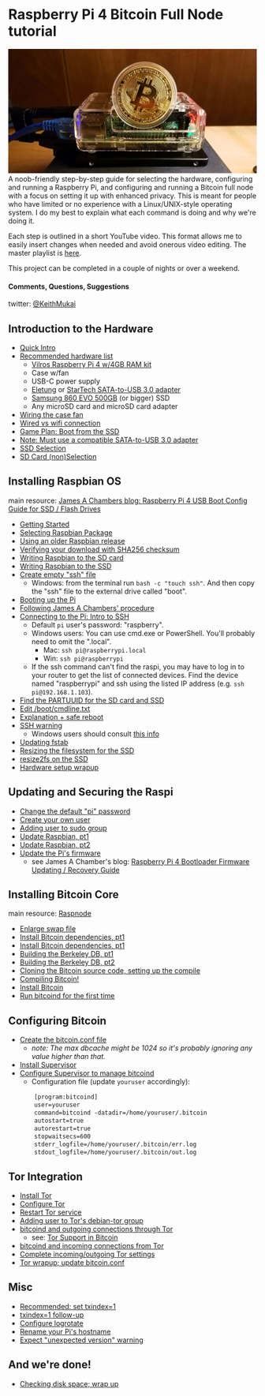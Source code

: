 # Raspberry Pi 4 Bitcoin Full Node tutorial

![Raspi4](/raspi4.jpg)
A noob-friendly step-by-step guide for selecting the hardware, configuring and running a Raspberry Pi, and configuring and running a Bitcoin full node with a focus on setting it up with enhanced privacy. This is meant for people who have limited or no experience with a Linux/UNIX-style operating system. I do my best to explain what each command is doing and why we're doing it.

Each step is outlined in a short YouTube video. This format allows me to easily insert changes when needed and avoid onerous video editing. The master playlist is [here](https://www.youtube.com/playlist?list=PLoF4_lt35vblmnoEnLnb54mzI_zpleU7E).

This project can be completed in a couple of nights or over a weekend.

#### Comments, Questions, Suggestions
twitter: [@KeithMukai](https://twitter.com/KeithMukai)


## Introduction to the Hardware
* [Quick Intro](https://youtu.be/U0BmmDgqsv8)
* [Recommended hardware list](https://youtu.be/3L8BIlaAAqY)
    * [Vilros Raspberry Pi 4 w/4GB RAM kit](https://amazon.com/dp/B07TKFKKMP/?ref=idea_lv_dp_ov_d)
    * Case w/fan
    * USB-C power supply
    * [Eletung](https://amazon.com/dp/B0716JKJ68/?ref=idea_lv_dp_ov_d) or [StarTech SATA-to-USB 3.0 adapter](https://amazon.com/StarTech-com-SATA-USB-Cable-USB3S2SAT3CB/dp/B00HJZJI84)
    * [Samsung 860 EVO 500GB](https://amazon.com/dp/B0781Z7Y3S/?ref=idea_lv_dp_ov_d) (or bigger) SSD
    * Any microSD card and microSD card adapter
* [Wiring the case fan](https://youtu.be/VRZSCTIRA1Y)
* [Wired vs wifi connection](https://youtu.be/4b0ZkfbLgv0)
* [Game Plan: Boot from the SSD](https://youtu.be/XLvmtmloBio)
* [Note: Must use a compatible SATA-to-USB 3.0 adapter](https://youtu.be/HR329oF6BKQ)
* [SSD Selection](https://youtu.be/OWOn3xkVBUU)
* [SD Card (non)Selection](https://youtu.be/TDSaxzgfP-E)


## Installing Raspbian OS
main resource: [James A Chambers blog: Raspberry Pi 4 USB Boot Config Guide for SSD / Flash Drives](https://jamesachambers.com/raspberry-pi-4-usb-boot-config-guide-for-ssd-flash-drives/)

* [Getting Started](https://youtu.be/B67hf0MSKic)
* [Selecting Raspbian Package](https://youtu.be/feB3pw39K6I)
* [Using an older Raspbian release](https://youtu.be/jnJ85bQtiME)
* [Verifying your download with SHA256 checksum](https://youtu.be/dco3M-XSMkQ)
* [Writing Raspbian to the SD card](https://youtu.be/S0_epUIO3dA)
* [Writing Raspbian to the SSD](https://youtu.be/lNpGxCYBuks)
* [Create empty "ssh" file](https://youtu.be/1-k-03l1sZE)
    * Windows: from the terminal run `bash -c "touch ssh"`. And then copy the "ssh" file to the external drive called "boot".
* [Booting up the Pi](https://youtu.be/ARvkGilzRgk)
* [Following James A Chambers' procedure](https://youtu.be/VyEOR1YYFGU)
* [Connecting to the Pi: Intro to SSH](https://youtu.be/KCQPeMm2JT0)
    * Default `pi` user's password: "raspberry".
    * Windows users: You can use cmd.exe or PowerShell. You'll probably need to omit the ".local".
        * Mac: `ssh pi@raspberrypi.local`
        * Win: `ssh pi@raspberrypi`
    * If the ssh command can't find the raspi, you may have to log in to your router to get the list of connected devices. Find the device named "raspberrypi" and ssh using the listed IP address (e.g. `ssh pi@192.168.1.103`).
* [Find the PARTUUID for the SD card and SSD](https://youtu.be/HmPs5fvL1Tk)
* [Edit /boot/cmdline.txt](https://youtu.be/QwxMJw_-_rU)
* [Explanation + safe reboot](https://youtu.be/-2cbG2kFebo)
* [SSH warning](https://youtu.be/GRjrUyPqrl8)
    * Windows users should consult [this info](https://superuser.com/questions/311886/where-is-the-known-hosts-file-for-openssh-for-windows)
* [Updating fstab](https://youtu.be/SBB2FDkIbek)
* [Resizing the filesystem for the SSD](https://youtu.be/zaYkxPisiO0)
* [resize2fs on the SSD](https://youtu.be/XBZkDQBb5rQ)
* [Hardware setup wrapup](https://youtu.be/ch8gChu7zb4)


## Updating and Securing the Raspi
* [Change the default "pi" password](https://youtu.be/-psOHd3sy_w)
* [Create your own user](https://youtu.be/lmuroScbcKc)
* [Adding user to sudo group](https://youtu.be/5rNhLXbMJYU)
* [Update Raspbian, pt1](https://youtu.be/ePwC5cTZieQ)
* [Update Raspbian, pt2](https://youtu.be/_LUqyWzhEhs)
* [Update the Pi's firmware](https://youtu.be/zG5n6Phb6s8)
    * see James A Chamber's blog: [Raspberry Pi 4 Bootloader Firmware Updating / Recovery Guide](https://jamesachambers.com/raspberry-pi-4-bootloader-firmware-updating-recovery-guide/)


## Installing Bitcoin Core
main resource: [Raspnode](https://raspnode.com/diyBitcoin.html#swap)
* [Enlarge swap file](https://youtu.be/WILuf8HDQpg)
* [Install Bitcoin dependencies, pt1](https://youtu.be/ajqnHlZ1--c)
* [Install Bitcoin dependencies, pt1](https://youtu.be/Dqg-824Cf88)
* [Building the Berkeley DB, pt1](https://youtu.be/cgp8kIMBMvQ)
* [Building the Berkeley DB, pt2](https://youtu.be/FgkbdeMT_mU)
* [Cloning the Bitcoin source code, setting up the compile](https://youtu.be/A8q5CXKoubU)
* [Compiling Bitcoin!](https://youtu.be/qNgH1II2el0)
* [Install Bitcoin](https://youtu.be/NHSudREYlXA)
* [Run bitcoind for the first time](https://youtu.be/fZKdxuE3oyU)


## Configuring Bitcoin
* [Create the bitcoin.conf file](https://youtu.be/RpYXzL9zVaQ)
    * _note: The max dbcache might be 1024 so it's probably ignoring any value higher than that._
* [Install Supervisor](https://youtu.be/HLGVy8osd2M)
* [Configure Supervisor to manage bitcoind](https://youtu.be/2pgd9TcTnzo)
    * Configuration file (update `youruser` accordingly):
    ```
        [program:bitcoind]
        user=youruser
        command=bitcoind -datadir=/home/youruser/.bitcoin
        autostart=true
        autorestart=true
        stopwaitsecs=600
        stderr_logfile=/home/youruser/.bitcoin/err.log
        stdout_logfile=/home/youruser/.bitcoin/out.log
    ```

## Tor Integration
* [Install Tor](https://youtu.be/S6gvJTrg7OQ)
* [Configure Tor](https://youtu.be/VNl66lxUYPs)
* [Restart Tor service](https://youtu.be/zT_xxSQzLFw)
* [Adding user to Tor's debian-tor group](https://youtu.be/d9sOiqknCVg)
* [bitcoind and outgoing connections through Tor](https://youtu.be/cBNYWaWBYX8)
    * see: [Tor Support in Bitcoin](https://github.com/bitcoin/bitcoin/blob/master/doc/tor.md)
* [bitcoind and incoming connections from Tor](https://youtu.be/DJOovE24YOE)
* [Complete incoming/outgoing Tor settings](https://youtu.be/7bbiKuUSvfg)
* [Tor wrapup; update bitcoin.conf](https://youtu.be/1F3478RtntA)


## Misc
* [Recommended: set txindex=1](https://youtu.be/7kK5EppYkAE)
* [txindex=1 follow-up](https://youtu.be/DQotss8jX1I)
* [Configure logrotate](https://youtu.be/gU3HEnT7tfg)
* [Rename your Pi's hostname](https://youtu.be/i49VBuiM5kw)
* [Expect "unexpected version" warning](https://youtu.be/qiABTP8yk0c)


## And we're done!
* [Checking disk space; wrap up](https://youtu.be/u89T7aaucOk)
